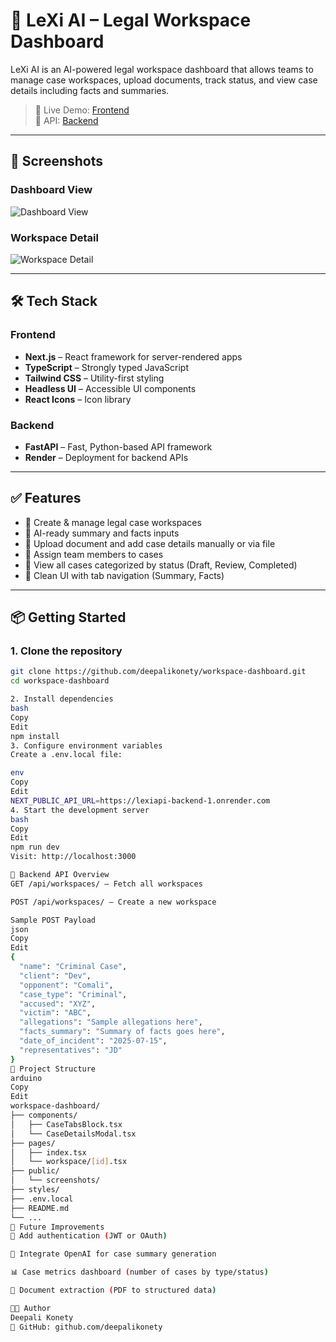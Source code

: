 # 🧠 LeXi AI – Legal Workspace Dashboard

LeXi AI is an AI-powered legal workspace dashboard that allows teams to manage case workspaces, upload documents, track status, and view case details including facts and summaries.

> 🚀 Live Demo: [Frontend](https://workspace-dashboard-lofz.vercel.app)  
> 🔗 API: [Backend](https://lexiapi-backend-1.onrender.com)

---

## 📸 Screenshots

### Dashboard View
![Dashboard View](./screenshots/Dashboard.png)

### Workspace Detail
![Workspace Detail](./screenshots/Workspace.png)

---

## 🛠 Tech Stack

### Frontend
- **Next.js** – React framework for server-rendered apps
- **TypeScript** – Strongly typed JavaScript
- **Tailwind CSS** – Utility-first styling
- **Headless UI** – Accessible UI components
- **React Icons** – Icon library

### Backend
- **FastAPI** – Fast, Python-based API framework
- **Render** – Deployment for backend APIs

---

## ✅ Features

- 📁 Create & manage legal case workspaces
- 🧠 AI-ready summary and facts inputs
- 🧾 Upload document and add case details manually or via file
- 👥 Assign team members to cases
- 🧭 View all cases categorized by status (Draft, Review, Completed)
- 🧩 Clean UI with tab navigation (Summary, Facts)

---

## 📦 Getting Started

### 1. Clone the repository

```bash
git clone https://github.com/deepalikonety/workspace-dashboard.git
cd workspace-dashboard

2. Install dependencies
bash
Copy
Edit
npm install
3. Configure environment variables
Create a .env.local file:

env
Copy
Edit
NEXT_PUBLIC_API_URL=https://lexiapi-backend-1.onrender.com
4. Start the development server
bash
Copy
Edit
npm run dev
Visit: http://localhost:3000

🧪 Backend API Overview
GET /api/workspaces/ – Fetch all workspaces

POST /api/workspaces/ – Create a new workspace

Sample POST Payload
json
Copy
Edit
{
  "name": "Criminal Case",
  "client": "Dev",
  "opponent": "Comali",
  "case_type": "Criminal",
  "accused": "XYZ",
  "victim": "ABC",
  "allegations": "Sample allegations here",
  "facts_summary": "Summary of facts goes here",
  "date_of_incident": "2025-07-15",
  "representatives": "JD"
}
📁 Project Structure
arduino
Copy
Edit
workspace-dashboard/
├── components/
│   ├── CaseTabsBlock.tsx
│   └── CaseDetailsModal.tsx
├── pages/
│   ├── index.tsx
│   └── workspace/[id].tsx
├── public/
│   └── screenshots/
├── styles/
├── .env.local
├── README.md
└── ...
🚧 Future Improvements
🔐 Add authentication (JWT or OAuth)

🧠 Integrate OpenAI for case summary generation

📊 Case metrics dashboard (number of cases by type/status)

📁 Document extraction (PDF to structured data)

👩‍💻 Author
Deepali Konety
🔗 GitHub: github.com/deepalikonety
